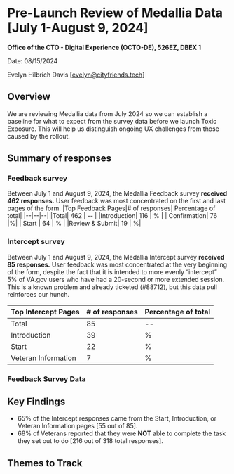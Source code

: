 # Pre-Launch Review of Medallia Data [July 1-August 9, 2024]

**Office of the CTO - Digital Experience (OCTO-DE), 526EZ, DBEX 1**

Date: 08/15/2024

Evelyn Hilbrich Davis [evelyn@cityfriends.tech]


## Overview
We are reviewing Medallia data from July 2024 so we can establish a baseline for what to expect from the survey data before we launch Toxic Exposure. This will help us distinguish ongoing UX challenges from those caused by the rollout.

## Summary of responses

### Feedback survey
Between July 1 and August 9, 2024, the Medallia Feedback survey **received 462 responses.** User feedback was most concentrated on the first and last pages of the form.
|Top Feedback Pages|# of responses| Percentage of total|
|--|--|--|
|Total| 462 | -- |
|Introduction| 116 | % |
| Confirmation| 76 |%|
| Start | 64 | % |
|Review & Submit| 19 | %|

### Intercept survey
Between July 1 and August 9, 2024, the Medallia Intercept survey **received 85 responses.** User feedback was most concentrated at the very beginning of the form, despite the fact that it is intended to more evenly  “intercept” 5% of VA.gov users who have had a 20-second or more extended session. This is a known problem and already ticketed (#88712), but this data pull reinforces our hunch. 

|Top Intercept Pages|# of responses| Percentage of total|
|--|--|--|
|Total | 85 | -- |
|Introduction| 39 | % |
| Start| 22 |%|
| Veteran Information | 7 | % |
  

### Feedback Survey Data



## Key Findings
- 65% of the Intercept responses came from the Start, Introduction, or Veteran Information pages [55 out of 85].
- 68% of Veterans reported that they were **NOT** able to complete the task they set out to do [216 out of 318 total responses].

## Themes to Track
